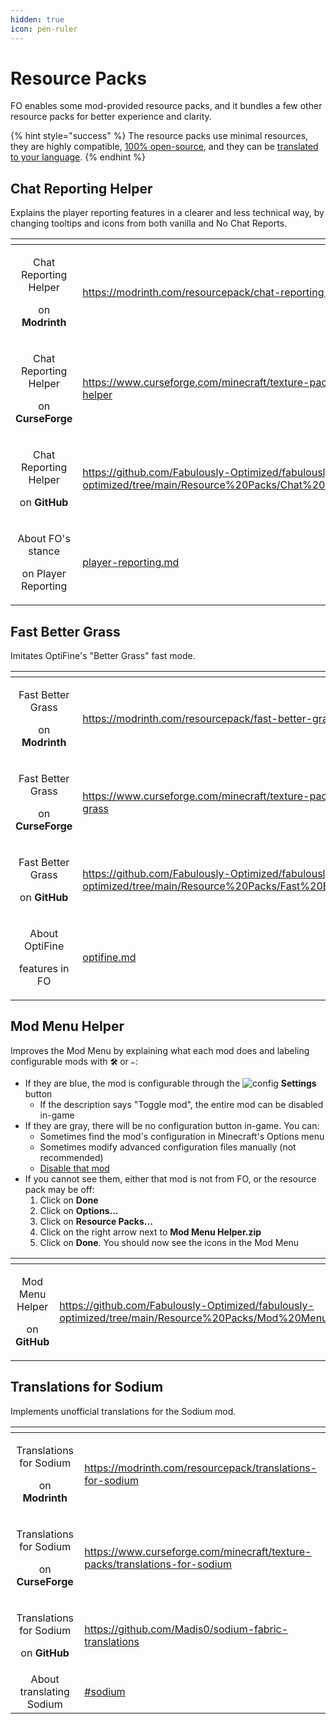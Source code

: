 ```yaml
---
hidden: true
icon: pen-ruler
---
```


# Resource Packs

FO enables some mod-provided resource packs, and it bundles a few other resource packs for better experience and clarity.

{% hint style="success" %}
The resource packs use minimal resources, they are highly compatible, [100% open-source](https://github.com/Fabulously-Optimized/fabulously-optimized/tree/main/Resource%20Packs), and they can be [translated to your language](../../about/contribute/translate.md).
{% endhint %}

## Chat Reporting Helper

Explains the player reporting features in a clearer and less technical way, by changing tooltips and icons from both vanilla and No Chat Reports.

<table data-column-title-hidden data-view="cards"><thead><tr><th align="center"></th><th data-hidden data-card-target data-type="content-ref"></th></tr></thead><tbody><tr><td align="center"><p>Chat Reporting Helper</p><p>on <strong>Modrinth</strong></p></td><td><a href="https://modrinth.com/resourcepack/chat-reporting-helper">https://modrinth.com/resourcepack/chat-reporting-helper</a></td></tr><tr><td align="center"><p>Chat Reporting Helper</p><p>on <strong>CurseForge</strong></p></td><td><a href="https://www.curseforge.com/minecraft/texture-packs/chat-reporting-helper">https://www.curseforge.com/minecraft/texture-packs/chat-reporting-helper</a></td></tr><tr><td align="center"><p>Chat Reporting Helper</p><p>on <strong>GitHub</strong></p></td><td><a href="https://github.com/Fabulously-Optimized/fabulously-optimized/tree/main/Resource%20Packs/Chat%20Reporting%20Helper">https://github.com/Fabulously-Optimized/fabulously-optimized/tree/main/Resource%20Packs/Chat%20Reporting%20Helper</a></td></tr><tr><td align="center"><p>About FO's stance</p><p>on Player Reporting</p></td><td><a href="../mods/player-reporting.md">player-reporting.md</a></td></tr></tbody></table>

## Fast Better Grass

Imitates OptiFine's "Better Grass" fast mode.

<table data-column-title-hidden data-view="cards"><thead><tr><th align="center"></th><th data-hidden data-card-target data-type="content-ref"></th></tr></thead><tbody><tr><td align="center"><p>Fast Better Grass</p><p>on <strong>Modrinth</strong></p></td><td><a href="https://modrinth.com/resourcepack/fast-better-grass">https://modrinth.com/resourcepack/fast-better-grass</a></td></tr><tr><td align="center"><p>Fast Better Grass</p><p>on <strong>CurseForge</strong></p></td><td><a href="https://www.curseforge.com/minecraft/texture-packs/fast-better-grass">https://www.curseforge.com/minecraft/texture-packs/fast-better-grass</a></td></tr><tr><td align="center"><p>Fast Better Grass</p><p>on <strong>GitHub</strong></p></td><td><a href="https://github.com/Fabulously-Optimized/fabulously-optimized/tree/main/Resource%20Packs/Fast%20Better%20Grass">https://github.com/Fabulously-Optimized/fabulously-optimized/tree/main/Resource%20Packs/Fast%20Better%20Grass</a></td></tr><tr><td align="center"><p>About OptiFine</p><p>features in FO</p></td><td><a href="../../about/optifine.md">optifine.md</a></td></tr></tbody></table>

## Mod Menu Helper

Improves the Mod Menu by explaining what each mod does and labeling configurable mods with **`🛠️`** or **`✏️`**:

* If they are blue, the mod is configurable through the ![config](https://i.ibb.co/j35cBtn/image.png) **Settings** button
  * If the description says "Toggle mod", the entire mod can be disabled in-game
* If they are gray, there will be no configuration button in-game. You can:
  * Sometimes find the mod's configuration in Minecraft's Options menu
  * Sometimes modify advanced configuration files manually (not recommended)
  * [Disable that mod](../../how-to/disable-mods/)
* If you cannot see them, either that mod is not from FO, or the resource pack may be off:
  1. Click on **Done**
  2. Click on **Options...**
  3. Click on **Resource Packs...**
  4. Click on the right arrow next to **Mod Menu Helper.zip**
  5. Click on **Done**. You should now see the icons in the Mod Menu

<table data-column-title-hidden data-view="cards"><thead><tr><th align="center"></th><th data-hidden data-card-target data-type="content-ref"></th></tr></thead><tbody><tr><td align="center"><p>Mod Menu Helper</p><p>on <strong>GitHub</strong></p></td><td><a href="https://github.com/Fabulously-Optimized/fabulously-optimized/tree/main/Resource%20Packs/Mod%20Menu%20Helper">https://github.com/Fabulously-Optimized/fabulously-optimized/tree/main/Resource%20Packs/Mod%20Menu%20Helper</a></td></tr></tbody></table>

## Translations for Sodium

Implements unofficial translations for the Sodium mod.

<table data-column-title-hidden data-view="cards"><thead><tr><th align="center"></th><th data-hidden data-card-target data-type="content-ref"></th></tr></thead><tbody><tr><td align="center"><p>Translations for Sodium</p><p>on <strong>Modrinth</strong></p></td><td><a href="https://modrinth.com/resourcepack/translations-for-sodium">https://modrinth.com/resourcepack/translations-for-sodium</a></td></tr><tr><td align="center"><p>Translations for Sodium</p><p>on <strong>CurseForge</strong></p></td><td><a href="https://www.curseforge.com/minecraft/texture-packs/translations-for-sodium">https://www.curseforge.com/minecraft/texture-packs/translations-for-sodium</a></td></tr><tr><td align="center"><p>Translations for Sodium</p><p>on <strong>GitHub</strong></p></td><td><a href="https://github.com/Madis0/sodium-fabric-translations">https://github.com/Madis0/sodium-fabric-translations</a></td></tr><tr><td align="center">About translating Sodium</td><td><a href="../../about/contribute/translate.md#sodium">#sodium</a></td></tr></tbody></table>
